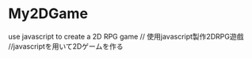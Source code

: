 # My2DGame
use javascript to create a 2D RPG game // 使用javascript製作2DRPG遊戲 //javascriptを用いて2Dゲームを作る
